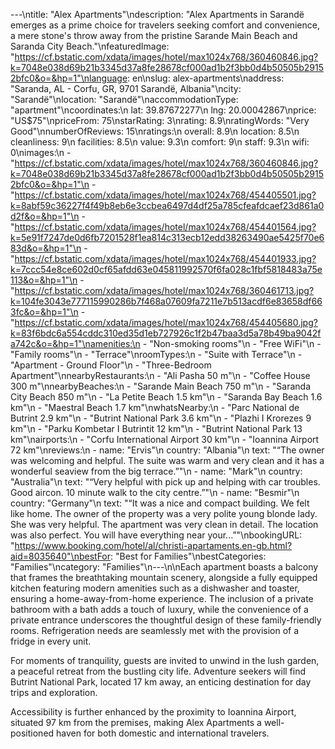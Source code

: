 ---\ntitle: "Alex Apartments"\ndescription: "Alex Apartments in Sarandë emerges as a prime choice for travelers seeking comfort and convenience, a mere stone's throw away from the pristine Sarande Main Beach and Saranda City Beach."\nfeaturedImage: "https://cf.bstatic.com/xdata/images/hotel/max1024x768/360460846.jpg?k=7048e038d69b21b3345d37a8fe28678cf000ad1b2f3bb0d4b50505b29152bfc0&o=&hp=1"\nlanguage: en\nslug: alex-apartments\naddress: "Saranda, AL - Corfu, GR, 9701 Sarandë, Albania"\ncity: "Sarandë"\nlocation: "Sarandë"\naccommodationType: "apartment"\ncoordinates:\n  lat: 39.87672277\n  lng: 20.00042867\nprice: "US$75"\npriceFrom: 75\nstarRating: 3\nrating: 8.9\nratingWords: "Very Good"\nnumberOfReviews: 15\nratings:\n  overall: 8.9\n  location: 8.5\n  cleanliness: 9\n  facilities: 8.5\n  value: 9.3\n  comfort: 9\n  staff: 9.3\n  wifi: 0\nimages:\n  - "https://cf.bstatic.com/xdata/images/hotel/max1024x768/360460846.jpg?k=7048e038d69b21b3345d37a8fe28678cf000ad1b2f3bb0d4b50505b29152bfc0&o=&hp=1"\n  - "https://cf.bstatic.com/xdata/images/hotel/max1024x768/454405501.jpg?k=8abf59c36227f4f49b8eb6e3ccbea6497d4df25a785cfeafdcaef23d861a0d2f&o=&hp=1"\n  - "https://cf.bstatic.com/xdata/images/hotel/max1024x768/454401564.jpg?k=5e91f7247de0d6fb7201528f1ea814c313ecb12edd38263490ae5425f70e683d&o=&hp=1"\n  - "https://cf.bstatic.com/xdata/images/hotel/max1024x768/454401933.jpg?k=7ccc54e8ce602d0cf65afdd63e045811992570f6fa028c1fbf5818483a75e113&o=&hp=1"\n  - "https://cf.bstatic.com/xdata/images/hotel/max1024x768/360461713.jpg?k=104fe3043e777115990286b7f468a07609fa7211e7b513acdf6e83658df663fc&o=&hp=1"\n  - "https://cf.bstatic.com/xdata/images/hotel/max1024x768/454405680.jpg?k=83f6bdc6a554cddc310ed35d1eb727926c1f2b47baa3d5a78b49ba9042fa742c&o=&hp=1"\namenities:\n  - "Non-smoking rooms"\n  - "Free WiFi"\n  - "Family rooms"\n  - "Terrace"\nroomTypes:\n  - "Suite with Terrace"\n  - "Apartment - Ground Floor"\n  - "Three-Bedroom Apartment"\nnearbyRestaurants:\n  - "Ali Pasha 50 m"\n  - "Coffee House 300 m"\nnearbyBeaches:\n  - "Sarande Main Beach 750 m"\n  - "Saranda City Beach 850 m"\n  - "La Petite Beach 1.5 km"\n  - "Saranda Bay Beach 1.6 km"\n  - "Maestral Beach 1.7 km"\nwhatsNearby:\n  - "Parc National de Butrint 2.9 km"\n  - "Butrint National Park 3.6 km"\n  - "Plazhi I Krorezes 9 km"\n  - "Parku Kombetar I Butrintit 12 km"\n  - "Butrint National Park 13 km"\nairports:\n  - "Corfu International Airport 30 km"\n  - "Ioannina Airport 72 km"\nreviews:\n  - name: "Ervis"\n    country: "Albania"\n    text: "“The owner was welcoming and helpful. The suite was warm and very clean and it has a wonderful seaview from the big terrace.”"\n  - name: "Mark"\n    country: "Australia"\n    text: "“Very helpful with pick up and helping with car troubles. Good aircon. 10 minute walk to the city centre.”"\n  - name: "Besmir"\n    country: "Germany"\n    text: "“It was a nice and compact building. We felt like home. The owner of the property was a very polite young blonde lady. She was very helpful. The apartment was very clean in detail. The location was also perfect. You will have everything near your...”"\nbookingURL: "https://www.booking.com/hotel/al/christi-apartaments.en-gb.html?aid=8035640"\nbestFor: "Best for Families"\nbestCategories: "Families"\ncategory: "Families"\n---\n\nEach apartment boasts a balcony that frames the breathtaking mountain scenery, alongside a fully equipped kitchen featuring modern amenities such as a dishwasher and toaster, ensuring a home-away-from-home experience. The inclusion of a private bathroom with a bath adds a touch of luxury, while the convenience of a private entrance underscores the thoughtful design of these family-friendly rooms. Refrigeration needs are seamlessly met with the provision of a fridge in every unit.

For moments of tranquility, guests are invited to unwind in the lush garden, a peaceful retreat from the bustling city life. Adventure seekers will find Butrint National Park, located 17 km away, an enticing destination for day trips and exploration.

Accessibility is further enhanced by the proximity to Ioannina Airport, situated 97 km from the premises, making Alex Apartments a well-positioned haven for both domestic and international travelers.